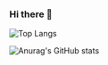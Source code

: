 ### Hi there 👋

![Top Langs](https://github-readme-stats.vercel.app/api/top-langs/?username=NPJigaK&layout=compact)

![Anurag's GitHub stats](https://github-readme-stats.vercel.app/api?username=NPJigaK&show_icons=true)
<!--
**NPJigaK/NPJigaK** is a ✨ _special_ ✨ repository because its `README.md` (this file) appears on your GitHub profile.

Here are some ideas to get you started:

- 🔭 I’m currently working on ...
- 🌱 I’m currently learning ...
- 👯 I’m looking to collaborate on ...
- 🤔 I’m looking for help with ...
- 💬 Ask me about ...
- 📫 How to reach me: ...
- 😄 Pronouns: ...
- ⚡ Fun fact: ...
-->
